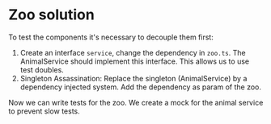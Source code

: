 # Zoo solution

To test the components it's necessary to decouple them first:
1. Create an interface `service`, change the dependency in `zoo.ts`. The AnimalService should implement this interface. This allows us to use test doubles.
2. Singleton Assassination: Replace the singleton (AnimalService) by a dependency injected system. Add the dependency as param of the zoo.

Now we can write tests for the zoo. We create a mock for the animal service to prevent slow tests.

